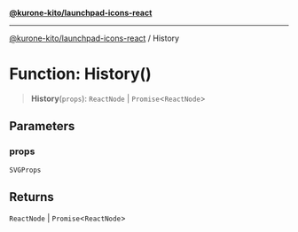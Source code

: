 [**@kurone-kito/launchpad-icons-react**](../README.md)

***

[@kurone-kito/launchpad-icons-react](../globals.md) / History

# Function: History()

> **History**(`props`): `ReactNode` \| `Promise`\<`ReactNode`\>

## Parameters

### props

`SVGProps`

## Returns

`ReactNode` \| `Promise`\<`ReactNode`\>
